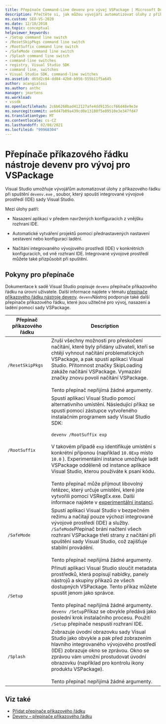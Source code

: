 ```yaml
---
title: Přepínače Command-Line devenv pro vývoj VSPackage | Microsoft Docs
description: Přečtěte si, jak můžou vývojáři automatizovat úlohy z příkazového řádku při spuštění devenv.exe, souboru, který spouští integrované vývojové prostředí (IDE) sady Visual Studio.
ms.custom: SEO-VS-2020
ms.date: 12/10/2018
ms.topic: conceptual
helpviewer_keywords:
- /Setup command line switch
- /ResetSkipPkgs command line switch
- /RootSuffix command line switch
- /SafeMode command line switch
- /Splash command line switch
- command-line switches
- registry, Visual Studio SDK
- command line, switches
- Visual Studio SDK, command-line switches
ms.assetid: d65d2c04-dd84-42b0-b956-555b11f5a645
author: acangialosi
ms.author: anthc
manager: jmartens
ms.workload:
- vssdk
ms.openlocfilehash: 2c6b6260bad412127afe4dd9135ccf66d48e9e3e
ms.sourcegitcommit: ae6d47b09a439cd0e13180f5e89510e3e347fd47
ms.translationtype: MT
ms.contentlocale: cs-CZ
ms.lasthandoff: 02/08/2021
ms.locfileid: "99968304"
---
```

# <a name="devenv-command-line-switches-for-vspackage-development"></a>Přepínače příkazového řádku nástroje devenv pro vývoj pro VSPackage

Visual Studio umožňuje vývojářům automatizovat úlohy z příkazového řádku při spuštění `devenv.exe` , soubor, který spouští integrované vývojové prostředí (IDE) sady Visual Studio.

 Mezi úlohy patří:

- Nasazení aplikací v předem navržených konfiguracích z vnějšku rozhraní IDE.

- Automatické vytváření projektů pomocí přednastavených nastavení sestavení nebo konfigurací ladění.

- Načítání integrovaného vývojového prostředí (IDE) v konkrétních konfiguracích, od vně rozhraní IDE. Integrované vývojové prostředí můžete také přizpůsobit při spuštění.

## <a name="guidelines-for-switches"></a>Pokyny pro přepínače

Dokumentace k sadě Visual Studio popisuje `devenv` přepínače příkazového řádku na úrovni uživatele. Další informace najdete v tématu [přepínače příkazového řádku nástroje devenv](../ide/reference/devenv-command-line-switches.md). `devenv`Nástroj podporuje také další přepínače příkazového řádku, které jsou užitečné pro vývoj, nasazení a ladění pomocí sady VSPackage.

| Přepínač příkazového řádku | Description |
|---------------------| - |
| `/ResetSkipPkgs` | Zruší všechny možnosti pro přeskočení načítání, které byly přidány uživateli, kteří se chtějí vyhnout načítání problematických VSPackage, a pak spustí aplikaci Visual Studio. Přítomnost značky SkipLoading zakáže načítání VSPackage. Vymazání značky znovu povolí načítání VSPackage.<br /><br /> Tento přepínač nepřijímá žádné argumenty. |
| `/RootSuffix` | Spustí aplikaci Visual Studio pomocí alternativního umístění. Následující příkaz se spustí pomocí zástupce vytvořeného instalačním programem sady Visual Studio SDK:<br /><br /> `devenv /RootSuffix exp`<br /><br /> V takovém případě `exp` identifikuje umístění s konkrétní příponou (například `10.0Exp` místo `10.0` ). Experimentální instance umožňuje ladit VSPackage odděleně od instance aplikace Visual Studio, kterou používáte k psaní kódu.<br /><br /> Tento přepínač může přijmout libovolný řetězec, který určuje umístění, které jste vytvořili pomocí VSRegEx.exe. Další informace najdete v [experimentální instanci](../extensibility/the-experimental-instance.md). |
| `/SafeMode` | Spustí aplikaci Visual Studio v bezpečném režimu a načítají pouze výchozí integrované vývojové prostředí (IDE) a služby. `/SafeMode`Přepínač brání načtení všech rozhraní VSPackage třetí strany z načítání při spuštění sady Visual Studio, což zajišťuje stabilní provádění.<br /><br /> Tento přepínač nepřijímá žádné argumenty. |
| `/Setup` | Přinutí aplikaci Visual Studio sloučit metadata prostředků, která popisují nabídky, panely nástrojů a skupiny příkazů ze všech dostupných VSPackage. Tento příkaz můžete spustit jenom jako správce. <br /><br /> Tento přepínač nepřijímá žádné argumenty. `devenv /Setup`Příkaz se obvykle předává jako poslední krok instalačního procesu. Použití `/Setup` přepínače nespustí rozhraní IDE.|
| `/Splash` | Zobrazuje úvodní obrazovku sady Visual Studio jako obvykle a pak před zobrazením hlavního integrovaného vývojového prostředí (IDE) zobrazuje okno se zprávou. Okno se zprávou vám umožní prostudovat úvodní obrazovku (například pro kontrolu ikony produktu VSPackage).<br /><br /> Tento přepínač nepřijímá žádné argumenty. |

## <a name="see-also"></a>Viz také

- [Přidat přepínače příkazového řádku](../extensibility/adding-command-line-switches.md)
- [Devenv – přepínače příkazového řádku](../ide/reference/devenv-command-line-switches.md)

